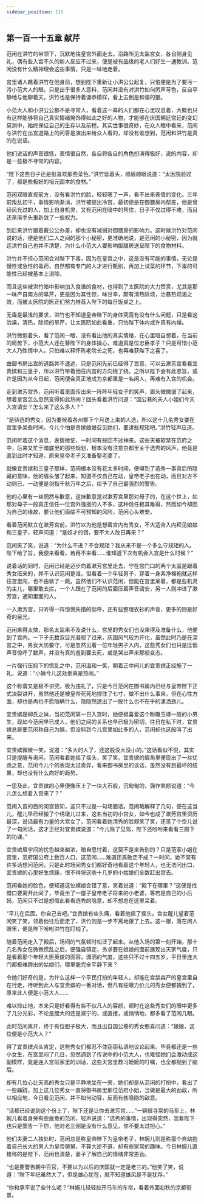 ```yaml
---
sidebar_position: 115
---
```


## 第一百一十五章 **献芹**

范闲在洪竹的带领下，沉默地往皇宫外面走去。沿路所见太监宫女，各自侧身见礼，偶有些入宫不久的新人反应不过来，便是被有品级的老人们好生一通教训。范闲没有什么精神理会这些事情，只是一味地走着。

宫里诸人瞧着洪竹在他身前，想到陛下重新让小洪公公起复，只怕便是为了要污一污小范大人的眼。只是出乎很多人意料，范闲并没有对洪竹如何厉声苛色，反自平静地与他聊着天，洪竹也是保持着谦恭模样，看上去倒是和谐的狠。

小范大人和小洪公公都不是寻常人，看着这一幕的人们都在心里叹息着，大概也只有这样能够将自己真实情绪掩饰得如此之好的人物，才能够在庆国朝廷宫廷的变幻莫测中，始终保证自己的生存以及前程。其实世事很奇妙，在众人眼中看来，范闲与洪竹在出宫道路上的问答是演出来给众人看的，却没有谁想到，范闲和洪竹是真的在说话。

他们说话的声音很低，表情很自然，各自将各自的角色扮演得极好，说的内容，却是一些极不寻常的内容。

“陛下这些日子还是挺喜欢那些菜色。”洪竹低着头，顺眉顺眼说道：“太医院验过了，都是些极好的培元固本的食材。”

范闲双眼直视前方，没有看洪竹的脸，轻轻嗯了一声，看不出来表情的变化。三年前叛乱初平，事情影响渐消，洪竹被提出冷宫，最初便是在御膳房内帮差，他是曾经风光过的人，加上自身机灵，又有范闲在暗中的帮住，日子不仅过得不难，而且还渐渐手头重新敛了一些权力。

到后来洪竹跟着戴公公办差，却也没有减弱对御膳房的影响力。这时候洪竹对范闲说的话，便是他们二人之间的那个小秘密，更准确地说，是范闲的小秘密，因为就连洪竹自己也并不清楚，为什么小范大人要影响御膳房送呈陛下的食物材料。

洪竹并不担心范闲会对陛下下毒，因为在皇宫之中，这是没有可能的事情，无论是慢性或急性的毒药，自然都有专门的人才进行甄别，再加上试菜的环节，下毒的可能性已经被基本上消除。

而且这些被洪竹暗中影响加入食谱的食材，也得到了太医院的大力赞赏，尤其是那一味产自南方的旱芹，更是因为其性惊，味甘辛，颇有清热除烦，治暴热烦渴之效，而被太医院的医正们努力推荐入陛下的每日饭桌之上。

无毒是最浅的要求，洪竹也不知道皇帝陛下的身体究竟有没有什么问题，只是看这治澡，清热，除烦的旱芹，让太医院如此看重，只怕陛下体内或许真有内燥。

洪竹微低着头，看了范闲一眼，没有看出他的真实情绪，在心里暗自想着，在当前的局势下，小范大人还在替陛下的身体操心，难道真是位忠臣孝子？只是可惜小范大人乃性情中人，只怕难以释怀陈老院长之死，也再难获陛下之喜了。

由御书房出宫的道路并不遥远，只是范闲先前已经得了旨意，可以去漱芳宫看看宜贵嫔和三皇子，所以洪竹带着他往内宫的方向绕了绕。之所以陛下会有此恩旨，或许是因为从今日起，范闲便会真正地成为京都里是一名闲人，再难有入宫的机会。

走到漱芳宫外，范闲听着里面传出来一阵阵年轻女子的笑声，眉头微微皱了起来，想着皇宫怎么忽然变得如此热闹？回头看着洪竹问道：“国公巷的夫人小姐们今天入宫请安？怎么来了这么多人？”

“是待选的秀女，因为要候着各州郡下个月送上来的人选，所以这十几名秀女要在宫里多呆些时间，今儿个怕是贵嫔娘娘召见她们，要讲些规矩吧。”洪竹轻声应道。

范闲听着这个消息，表情微怔，一时间有些回不过神来。这些天被软禁在范府之中，后来又忙于暗底里的那些规划，根本没有注意京都里关于选秀的风声，他竟是直到此时才知道，原来皇帝老子又准备娶老婆了。

就像宜贵嫔和三皇子那样，范闲根本没有花太多时间，便嗅到了选秀一事背后所隐藏的意味，他的眉头皱了起来，知道不仅自己在动，皇帝老子也在动，而且对方不动则已，一动便是剑指千秋万年之后，给予了自己最强烈的警告。

他的心里有一丝惘然与歉意，这抹歉意是对漱芳宫里那对母子的，在这个世上，如那对母子一般真正信任一位宫外强援的人不多，这种信任极其难得，然而如今却因为自己的缘故，要让他们面临不可预知的风险，范闲心头难安。

看着范闲默立在漱芳宫前，洪竹以为他是想着宫内有秀女，不大适合入内拜见娘娘和三皇子，轻声问道：“是奴才的错，要不大人改日再来？”

范闲笑了笑，说道：“为什么不进？不合规矩？我从来不是一个多么守规矩的人。陛下给了旨，我便来看看，若再不来看……谁知道下次有机会入宫是什么时候？”

说着话的同时，范闲已经是迈步向着漱芳宫里走去，守在宫门口的两个太监是跟着秀女班来的，并不认识范闲是谁，但看着一个年轻男子，穿着一身素净棉袍就这样往宫里闯，也不由骇了一跳。虽然他们不认识范闲，但能在宫里呆着，都是些机灵的主儿，哪里敢去拦，一个人跟在了范闲的后面压着声音请安，另一人则冲进了漱芳宫，通知里面的人。

一入漱芳宫，只听得一阵惊慌失措的低呼，还有些整理衣衫的声音，更多的则是好奇的目光。

范闲来得太快，那名太监来不及说什么，宫里的秀女们也没来得及准备什么，他便到了宫内。一下子无数双目光凝视了过来，庆国风气较为开化，虽然此时乃是在深宫之中，男女大防要守，可是忽然见着一位年轻男子入内，这些秀女们也只是压低声音惊呼了数声，并没有真的羞到要去死，或是哭出声来那般变态。

一片强行压抑下的慌乱之中，范闲温和一笑，朝着正中间儿的宜贵嫔正经施了一礼，说道：“小姨今儿这处倒真是热闹。”

这个称谓又是极不讲究，极为违礼了，只是今日范闲在御书房内已经与皇帝陛下正式决裂讲开，虽然他还是被皇帝死死地捏住了七寸，做不出什么事来，但在心性方面，却也是再也不愿隐瞒什么，隐隐然透出了一股什么也不在乎的潇洒劲儿。

宜贵嫔是柳氏之妹，当初范闲第一日入宫时，她便极喜爱这个粉雕玉琢一般的小男生，现如今范闲早已成人，他们之间的关系也早已极为密切，往日在私下时，宜贵嫔总是要范闲称自己为姨，但没料到今儿宫里如此多的人，范闲却也这般叫了出来。

宜贵嫔微微一笑，说道：“多大的人了，还这般没大没小的。”这话看似不悦，其实只是提醒与询问。范闲看着她摇了摇头，笑了笑。宜贵嫔的眉角里便现出了一丝忧虑之意，范闲今儿个的表现太过奇异，看来御书房里的谈话，虽然没有到最坏的结果，却也没有什么向好的趋势。

一思及此，宜贵嫔的心里便像压上了一块大石般，沉甸甸的，强作笑颜说道：“今儿怎么想着入宫来了？”

范闲入宫的目的闺宫皆知，这只不过是一句场面话。范闲略解释了几句，便在这当儿，醒儿早已经搬了个绣墩儿过来，这名当初的小宫女，如今也成了漱芳宫里资历最深，说话最有力量的大宫女了，范闲看着她清秀的脸颊笑了笑，还觅了个空儿说了一句闲话，这才正经对宜贵嫔说道：“今儿除了见驾，陛下还吩咐来看看三殿下的功课。”

宜贵嫔眉宇间的忧色越来越浓，暗自思忖着，这莫不是来告别的？只是范家小姐在宫里，范府国公府上数百人口，这范闲……难道还真敢走不成？一时间，她不禁有许多话想问范闲，只是此时场间秀女们都好奇地看着这个年轻人，也无法问出口，宜贵嫔的心里好生烦躁，恨不得将这些十几岁的小姑娘们全数赶出宫去。

范闲看她的脸色，便知道这位姨娘会错了意，笑着说道：“殿下在哪里？”这便是找借口要离开此间了，毕竟坐了一屋子皇帝老子将来的小老婆，等若是自己的小后妈，范闲只不过是想借此看看选秀的隐意，却不想总在这里呆着。

“平儿在后面。你自己去吧。”宜贵嫔有些头痛，看着他摇了摇头。宫女醒儿望着范闲笑了笑，领着他往后面走了，洪竹则是一步不离地跟了上去。这一跟，落在闲人眼里，便是陛下吩咐洪竹在盯梢了。

随着范闲走入了殿后，场间的气氛顿时松泛了起来。从他入场的第一刻开始，那十几名秀女在微微慌乱之后，便强自镇定，务求要在娘娘的面前展现出天家气度，只是看着那个年轻大臣英俊的面容，潇洒的气度，这些只不过十四五岁，平日里连大门都极难跨出的姑娘们，哪里能完全平静下来？

令她们好奇的是，为什么这样一个平民打扮的年轻人，却能在宫禁森严的皇宫里自在行走，待听到此人与宜贵嫔的一番对话，但凡有些眼力价儿的秀女便都猜到了，原来此人便是小范大人……

难以抑止地，本来只是好看得有些不似凡人的容颜，顿时在这些秀女们的眼中更多了几分光彩，不论是胆大的还是淑宁的，或直接，或悄悄地，都多看了范闲几眼。

此时范闲离开，终于有位胆子极大，而且出自国公巷的秀女憨喜问道：“娘娘，这位便是小范大人？”

得了宜贵嫔点头肯定，这些秀女们都忍不住窃窃私语地议论起来。毕竟都还是一些小女生，在宫里闷了几日，忽然遇到了传说中的小范大人，也难怪她们会激动成这副模样，竟是连入宫前家里的训话，这些天宫里教习嬷嬷的叮嘱，也全都抛到了脑后。

却有几位心比天高的秀女只是平静地坐在一旁，她们却是从范闲的打扮中，看出了一些蹊跷，加上这几位秀女一直将御书房里那位范府小姐，当做是最大的劲敌，所以相应地，今日看见范闲，并不如何动容，反而有些隐隐的敌意。

“话都已经说到这个份上了，陛下还是让你去漱芳宫……”一辆很寻常的马车上，林婉儿看着身旁有些疲惫的范闲，轻声说道：“选秀的事情，出现得突然，我看陛下也只是警告一下你，他对老三倒是没有什么意见，你不要太过担心。”

他们夫妻二人独处时，范闲总是称皇帝陛下为皇帝老子，林婉儿则是称那个自幼抱着自己长大的男人为皇帝舅舅，不算大逆不道，却有些家常的趣味。今日林婉儿直接称的是陛下，范闲也清楚，妻子了解自己的情绪非常差劲。

“也是要警告朝中百官，不要以为以后的庆国就一定是老三的。”他笑了笑，说道：“陛下年纪虽然大了，但是雄心犹在，就不知道雄风是不是犹存。”

“你和承平说了些什么呢？”林婉儿轻轻拉开马车的车帘，看着外面初秋的京都街景。

